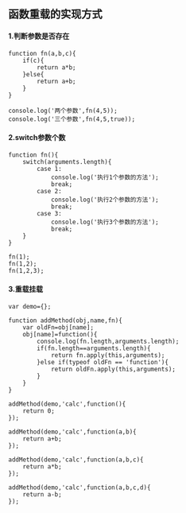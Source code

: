 ## 函数重载的实现方式

#### 1.判断参数是否存在
    function fn(a,b,c){
        if(c){
            return a*b;
        }else{
            return a+b;
        }
    }

    console.log('两个参数',fn(4,5));
    console.log('三个参数',fn(4,5,true));

#### 2.switch参数个数
    function fn(){
        switch(arguments.length){
            case 1:
                console.log('执行1个参数的方法');
                break;
            case 2:
                console.log('执行2个参数的方法');
                break;
            case 3:
                console.log('执行3个参数的方法');
                break;
        }
    }

    fn(1);
    fn(1,2);
    fn(1,2,3);


#### 3.重载挂载
    var demo={};

    function addMethod(obj,name,fn){
        var oldFn=obj[name];
        obj[name]=function(){
            console.log(fn.length,arguments.length);
            if(fn.length==arguments.length){
                return fn.apply(this,arguments);
            }else if(typeof oldFn == 'function'){
                return oldFn.apply(this,arguments);
            }
        }
    }

    addMethod(demo,'calc',function(){
        return 0;
    });

    addMethod(demo,'calc',function(a,b){
        return a+b;
    });

    addMethod(demo,'calc',function(a,b,c){
        return a*b;
    });

    addMethod(demo,'calc',function(a,b,c,d){
        return a-b;
    });